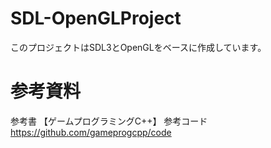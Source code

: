# SDL-OpenGLProject

このプロジェクトはSDL3とOpenGLをベースに作成しています。
# 参考資料
参考書
【ゲームプログラミングC++】
参考コード
https://github.com/gameprogcpp/code
